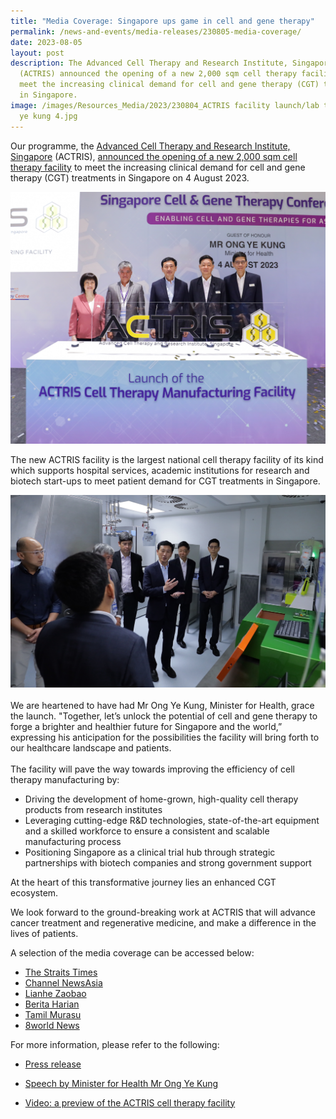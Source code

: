 ```yaml
---
title: "Media Coverage: Singapore ups game in cell and gene therapy"
permalink: /news-and-events/media-releases/230805-media-coverage/
date: 2023-08-05
layout: post
description: The Advanced Cell Therapy and Research Institute, Singapore
  (ACTRIS) announced the opening of a new 2,000 sqm cell therapy facility to
  meet the increasing clinical demand for cell and gene therapy (CGT) treatments
  in Singapore.
image: /images/Resources_Media/2023/230804_ACTRIS facility launch/lab tour ong
  ye kung 4.jpg
---
```

Our programme, the [Advanced Cell Therapy and Research Institute, Singapore](https://www.actris.sg) (ACTRIS), [announced the opening of a new 2,000 sqm cell therapy facility](https://www.cris.sg/news-and-events/media-releases/230804-actris-cell-therapy-facility/) to meet the increasing clinical demand for cell and gene therapy (CGT) treatments in Singapore on 4 August 2023.

![](/images/Resources_Media/2023/230804_ACTRIS%20facility%20launch/img_9076.jpg)

The new ACTRIS facility is the largest national cell therapy facility of its kind which supports hospital services, academic institutions for research and biotech start-ups to meet patient demand for CGT treatments in Singapore.   

![](/images/Resources_Media/2023/230804_ACTRIS%20facility%20launch/lab%20tour%20ong%20ye%20kung%201.jpg)
   
We are heartened to have had Mr Ong Ye Kung, Minister for Health, grace the launch. "Together, let’s unlock the potential of cell and gene therapy to forge a brighter and healthier future for Singapore and the world,” expressing his anticipation for the possibilities the facility will bring forth to our healthcare landscape and patients.  
   
The facility will pave the way towards improving the efficiency of cell therapy manufacturing by:  

* Driving the development of home-grown, high-quality cell therapy products from research institutes   
* Leveraging cutting-edge R&D technologies, state-of-the-art equipment and a skilled workforce to ensure a consistent and scalable manufacturing process  
* Positioning Singapore as a clinical trial hub through strategic partnerships with biotech companies and strong government support  

At the heart of this transformative journey lies an enhanced CGT ecosystem. 

We look forward to the ground-breaking work at ACTRIS that will advance cancer treatment and regenerative medicine, and make a difference in the lives of patients.

A selection of the media coverage can be accessed below:
* [The Straits Times](https://www.straitstimes.com/singapore/health/new-manufacturing-facility-task-force-set-up-as-s-pore-ups-game-in-cell-and-gene-therapy)
* [Channel NewsAsia](https://www.channelnewsasia.com/watch/precision-medicine-singapore-get-boost-video-3678566)
* [Lianhe Zaobao](https://www.zaobao.com.sg/news/singapore/story20230804-1420742)
* [Berita Harian](https://www.beritaharian.sg/setempat/makmal-baru-bagi-penuhi-permintaan-terapi-baka-sel-meningkat-di-spura)
* [Tamil Murasu](https://www.tamilmurasu.com.sg/singapore/new-manufacturing-facility-task-force-set-singapore-ups-game-cell-and-gene-therapy)
* [8world News](https://www.8world.com/videos/news-bite/actris-new-cell-therapy-facility-2204196)

For more information, please refer to the following:

* [Press release](https://www.cris.sg/news-and-events/media-releases/230804-actris-cell-therapy-facility/)

* [Speech by Minister for Health Mr Ong Ye Kung](https://www.moh.gov.sg/news-highlights/details/speech-by-minister-for-health-mr-ong-ye-kung-at-the-singapore-cell-and-gene-therapy-conference-and-launch-of-the-advanced-cell-therapy-and-research-institute-(actris)-on-4-august-2023)

* [Video: a preview of the ACTRIS cell therapy facility](https://www.linkedin.com/posts/advanced-cell-therapy-and-research-institute-singapore_a-preview-of-actris-cell-therapy-process-activity-7056079284695662592-c12l)